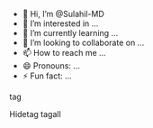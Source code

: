 - 👋 Hi, I’m @Sulahil-MD
- 👀 I’m interested in ...
- 🌱 I’m currently learning ...
- 💞️ I’m looking to collaborate on ...
- 📫 How to reach me ...
- 😄 Pronouns: ...
- ⚡ Fun fact: ...

<!---
Sulahil-MD/Sulahil-MD is a ✨ special ✨ repository because its `README.md` (this file) appears on your GitHub profile.
You can click the Preview link to take a look at your changes.
--->tag
Hidetag 
tagall 

